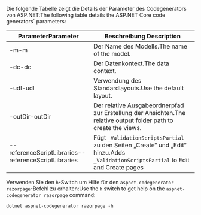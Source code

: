 <a name="codegenerator"></a> <span data-ttu-id="b999d-101">Die folgende Tabelle zeigt die Details der Parameter des Codegenerators von ASP.NET:</span><span class="sxs-lookup"><span data-stu-id="b999d-101">The following table details the ASP.NET Core code generators\` parameters:</span></span>

| <span data-ttu-id="b999d-102">Parameter</span><span class="sxs-lookup"><span data-stu-id="b999d-102">Parameter</span></span>               | <span data-ttu-id="b999d-103">Beschreibung </span><span class="sxs-lookup"><span data-stu-id="b999d-103">Description</span></span>|
| ----------------- | ------------ |
| <span data-ttu-id="b999d-104">-m</span><span class="sxs-lookup"><span data-stu-id="b999d-104">-m</span></span>  | <span data-ttu-id="b999d-105">Der Name des Modells.</span><span class="sxs-lookup"><span data-stu-id="b999d-105">The name of the model.</span></span> |
| <span data-ttu-id="b999d-106">-dc</span><span class="sxs-lookup"><span data-stu-id="b999d-106">-dc</span></span>  | <span data-ttu-id="b999d-107">Der Datenkontext.</span><span class="sxs-lookup"><span data-stu-id="b999d-107">The data context.</span></span> |
| <span data-ttu-id="b999d-108">-udl</span><span class="sxs-lookup"><span data-stu-id="b999d-108">-udl</span></span> | <span data-ttu-id="b999d-109">Verwendung des Standardlayouts.</span><span class="sxs-lookup"><span data-stu-id="b999d-109">Use the default layout.</span></span> |
| <span data-ttu-id="b999d-110">-outDir</span><span class="sxs-lookup"><span data-stu-id="b999d-110">-outDir</span></span> | <span data-ttu-id="b999d-111">Der relative Ausgabeordnerpfad zur Erstellung der Ansichten.</span><span class="sxs-lookup"><span data-stu-id="b999d-111">The relative output folder path to create the views.</span></span> |
| <span data-ttu-id="b999d-112">--referenceScriptLibraries</span><span class="sxs-lookup"><span data-stu-id="b999d-112">--referenceScriptLibraries</span></span> | <span data-ttu-id="b999d-113">Fügt `_ValidationScriptsPartial` zu den Seiten „Create“ und „Edit“ hinzu.</span><span class="sxs-lookup"><span data-stu-id="b999d-113">Adds `_ValidationScriptsPartial` to Edit and Create pages</span></span> |

<span data-ttu-id="b999d-114">Verwenden Sie den `h`-Switch um Hilfe für den `aspnet-codegenerator razorpage`-Befehl zu erhalten:</span><span class="sxs-lookup"><span data-stu-id="b999d-114">Use the `h` switch to get help on the `aspnet-codegenerator razorpage` command:</span></span>

```console
dotnet aspnet-codegenerator razorpage -h
```
